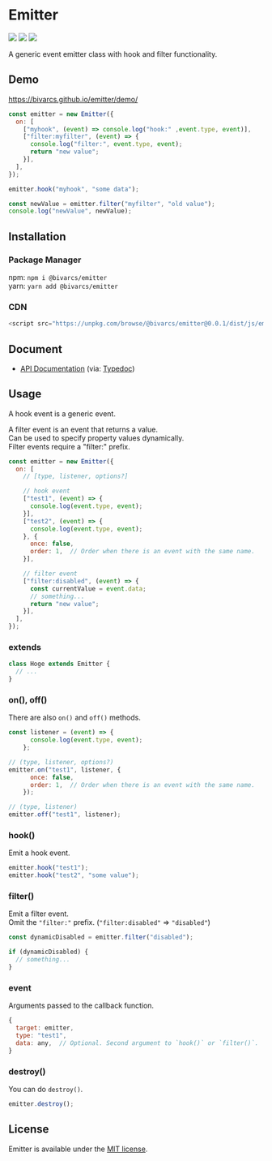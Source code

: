 # Emitter
![](https://img.shields.io/npm/types/@bivarcs/emitter)
![](https://img.shields.io/node/v/@bivarcs/emitter)
![](https://img.shields.io/github/license/bivarcs/emitter)

A generic event emitter class with hook and filter functionality.

## Demo
https://bivarcs.github.io/emitter/demo/

```js
const emitter = new Emitter({
  on: [
    ["myhook", (event) => console.log("hook:" ,event.type, event)],
    ["filter:myfilter", (event) => {
      console.log("filter:", event.type, event);
      return "new value";
    }],
  ],
});

emitter.hook("myhook", "some data");

const newValue = emitter.filter("myfilter", "old value");
console.log("newValue", newValue);
```

## Installation
### Package Manager
npm: `npm i @bivarcs/emitter`  
yarn: `yarn add @bivarcs/emitter`  

### CDN
```js
<script src="https://unpkg.com/browse/@bivarcs/emitter@0.0.1/dist/js/emitter.min.js"></script>
```

## Document
- [API Documentation](https://bivarcs.github.io/emitter/docs/) (via: [Typedoc](https://github.com/TypeStrong/typedoc))

## Usage
A hook event is a generic event.  
  
A filter event is an event that returns a value.  
Can be used to specify property values dynamically.  
Filter events require a "filter:" prefix.

```js
const emitter = new Emitter({
  on: [
    // [type, listener, options?]

    // hook event
    ["test1", (event) => {
      console.log(event.type, event);
    }],
    ["test2", (event) => {
      console.log(event.type, event);
    }, {
      once: false,
      order: 1,  // Order when there is an event with the same name.
    }],

    // filter event
    ["filter:disabled", (event) => {
      const currentValue = event.data;
      // something...
      return "new value";
    }],
  ],
});
```

### extends
```js
class Hoge extends Emitter {
  // ...
}
```

### on(), off()
There are also `on()` and `off()` methods.

```js
const listener = (event) => {
      console.log(event.type, event);
    };

// (type, listener, options?)
emitter.on("test1", listener, {
      once: false,
      order: 1,  // Order when there is an event with the same name.
    });

// (type, listener)
emitter.off("test1", listener);
```

### hook()
Emit a hook event.

```js
emitter.hook("test1");
emitter.hook("test2", "some value");
```

### filter()
Emit a filter event.  
Omit the `"filter:"` prefix. (`"filter:disabled"` => `"disabled"`)

```js
const dynamicDisabled = emitter.filter("disabled");

if (dynamicDisabled) {
  // something...
}
```

### event
Arguments passed to the callback function.

```js
{
  target: emitter,
  type: "test1",
  data: any,  // Optional. Second argument to `hook()` or `filter()`.
}
```

### destroy()
You can do `destroy()`.

```js
emitter.destroy();
```

## License
Emitter is available under the [MIT license](LICENSE.md).